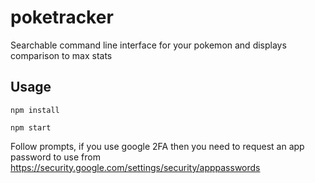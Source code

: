 # poketracker
Searchable command line interface for your pokemon and displays comparison to max stats

## Usage
`npm install`

`npm start`

Follow prompts, if you use google 2FA then you need to request an app password to use from https://security.google.com/settings/security/apppasswords
